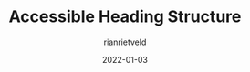 ---
author: rianrietveld
date: 2022-01-03
permalink: false
publisher: a11yproject
tags:
  - accessibility
  - html
target_url: https://www.a11yproject.com/posts/how-to-accessible-heading-structure/
title: Accessible Heading Structure
---
